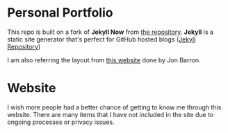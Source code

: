 # Personal Portfolio

This repo is built on a fork of **Jekyll Now** from [the repository](https://github.com/barryclark/jekyll-now).
**Jekyll** is a static site generator that's perfect for GitHub hosted blogs ([Jekyll Repository](https://github.com/jekyll/jekyll))

I am also referring the layout from [this website](https://jonbarron.info/) done by Jon Barron.

# Website
I wish more people had a better chance of getting to know me through this website. There are many items that I have not included in the site due to ongoing processes or privacy issues.